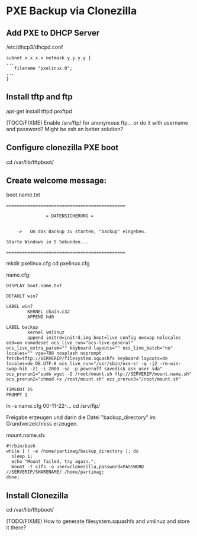 # PXE Backup via Clonezilla

## Add PXE to DHCP Server

/etc/dhcp3/dhcpd.conf
```
subnet x.x.x.x netmask y.y.y.y {
...
   filename "pxelinux.0";
...
}
```

## Install tftp and ftp

apt-get install tftpd proftpd

(TOCO/FIXME) Enable /srv/ftp/ for anonymous ftp... or do it with username and password? Might be ssh an better solution?

## Configure clonezilla PXE boot

cd /var/lib/tftpboot/

## Create welcome message:

boot.name.txt
```
=============================================

               = DATENSICHERUNG =


    ->   Um das Backup zu starten, "backup" eingeben.

Starte Windows in 5 Sekunden...

=============================================
```

mkdir pxelinux.cfg
cd pxelinux.cfg

name.cfg:
```
DISPLAY boot.name.txt

DEFAULT win7

LABEL win7
        KERNEL chain.c32
        APPEND hd0

LABEL backup
        kernel vmlinuz
        append initrd=initrd.img boot=live config noswap nolocales edd=on nomodeset ocs_live_run="ocs-live-general" ocs_live_extra_param="" keyboard-layouts="" ocs_live_batch="no" locales="" vga=788 nosplash noprompt fetch=tftp://SERVERIP/filesystem.squashfs keyboard-layouts=de locales=de_DE.UTF-8 ocs_live_run="/usr/sbin/ocs-sr -q -j2 -rm-win-swap-hib -z1 -i 2000 -sc -p poweroff savedisk ask_user sda" ocs_prerun1="sudo wget -O /root/mount.sh ftp://SERVERIP/mount.name.sh" ocs_prerun2="chmod +x /root/mount.sh" ocs_prerun3="/root/mount.sh"

TIMEOUT 15
PROMPT 1
```

ln -s name.cfg 00-11-22-...
cd /srv/ftp/

Freigabe erzeugen und darin die Datei "backup_directory" im Grundverzeichniss erzeugen.

mount.name.sh:
```
#!/bin/bash
while [ ! -e /home/partimag/backup_directory ]; do
  sleep 1;
  echo "Mount failed, try again.";
  mount -t cifs -o user=clonezilla,password=PASSWORD //SERVERIP/SHARENAME/ /home/partimag;
done;
```

## Install Clonezilla

cd /var/lib/tftpboot/

(TODO/FIXME) How to generate filesystem.squashfs and vmlinuz and store it there?

